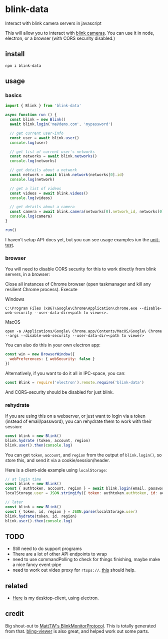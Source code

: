 # blink-data

Interact with blink camera servers in javascript

This will allow you to interact with [blink cameras](https://blinkforhome.com/). You can use it in node, electron, or a browser (with CORS security disabled.)

## install

```
npm i blink-data
```

## usage

### basics

```js
import { Blink } from 'blink-data'

async function run () {
  const blink = new Blink()
  await blink.login('me@demo.com', 'mypassword')

  // get current user-info
  const user = await blink.user()
  console.log(user)

  // get list of current user's networks
  const networks = await blink.networks()
  console.log(networks)

  // get details about a network
  const network = await blink.network(networks[0].id)
  console.log(network)

  // get a list of videos
  const videos = await blink.videos()
  console.log(videos)

  // get details about a camera
  const camera = await blink.camera(networks[0].network_id, networks[0].cameras[0].id)
  console.log(camera)
}

run()
```

I haven't setup API-docs yet, but you can see usage examples iun the [unit-test](./src/blink-data.test.js).

### browser

You will need to disable CORS security for this to work directly from blink servers, in a browser:

Close all instances of Chrome browser (open taskmanager and kill any resilient Chrome process). Execute 

Windows
```
C:\Program Files (x86)\Google\Chrome\Application\chrome.exe --disable-web-security --user-data-dir=<path to viewer>. 
```
MacOS
```
open -a /Applications/Google\ Chrome.app/Contents/MacOS/Google\ Chrome --args --disable-web-security --user-data-dir=<path to viewer>
```

You can also do this in your own electron app:

```js
const win = new BrowserWindow({
  webPreferences: { webSecurity: false }
})
```

Alternatively, if you want to do it all in IPC-space, you can:

```js
const Blink = require('electron').remote.require('blink-data')
```

And CORS-security should be disabled for just blink.

### rehydrate

If you are using this on a webserver, or just want to login via a token (instead of email/password), you can rehydrate them to work with their session:

```js
const blink = new Blink()
blink.hydrate (token, account, region)
blink.user().then(console.log)
```

You can get `token`, `account`, and `region` from the output of `blink.login()`, so store this, and send it via a cookie/session/header.


Here is a client-side example using `localStorage`:
```js
// at login time
const blink = new Blink()
const { authtoken, account, region } = await blink.login(email, password)
localStorage.user = JSON.stringify({ token: authtoken.authtoken, id: account.id, region: Object.keys(region)[0] })

// later
const blink = new Blink()
const { token, id, region } = JSON.parse(localStorage.user)
blink.hydrate(token, id, region)
blink.user().then(console.log)
```

## TODO

* Still need to do support programs
* There are a lot of other API endpoints to wrap
* need to use commandPolling to check for things finishing, maybe make a nice fancy event-pipe
* need to work out video proxy for `rtsps://`. [this](https://www.npmjs.com/package/node-rtsp-stream) should help.

## related

* [Here](https://github.com/konsumer/blink-desktop) is my desktop-client, using electron.

## credit

Big shout-out to [MattTW's BlinkMonitorProtocol](https://github.com/MattTW/BlinkMonitorProtocol/). This is totally generated from that. [bling-viewer](https://github.com/lurume84/bling-viewer) is also great, and helped work out some parts.

